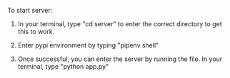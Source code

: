 To start server:

1. In your terminal, type "cd server" to enter the correct directory to get this to work.

2. Enter pypi environment by typing "pipenv shell"

3. Once successful, you can enter the server by running the file. In your terminal, type "python app.py"
